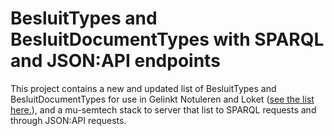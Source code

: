 # BesluitTypes and BesluitDocumentTypes with SPARQL and JSON:API endpoints

This project contains a new and updated list of BesluitTypes and BesluitDocumentTypes for use in Gelinkt Notuleren and Loket ([see the list here.](https://github.com/benjay10/app-decisiontypes-endpoint/blob/master/config/migrations/2022-Decision-Types.ttl)), and a mu-semtech stack to server that list to SPARQL requests and through JSON:API requests.

